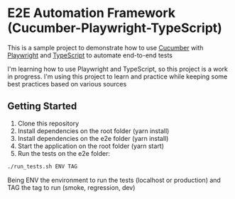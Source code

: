 # E2E Automation Framework (Cucumber-Playwright-TypeScript)

This is a sample project to demonstrate how to use [Cucumber](https://cucumber.io/) with [Playwright](https://playwright.dev/) and [TypeScript](https://www.typescriptlang.org/) to automate end-to-end tests

I'm learning how to use Playwright and TypeScript, so this project is a work in progress. I'm using this project to learn and practice while keeping some best practices based on various sources


## Getting Started

1. Clone this repository
2. Install dependencies on the root folder (yarn install)
3. Install dependencies on the e2e folder (yarn install)
4. Start the application on the root folder (yarn start)
5. Run the tests on the e2e folder:

```bash	
./run_tests.sh ENV TAG
```

Being ENV the environment to run the tests (localhost or production) and TAG the tag to run (smoke, regression, dev)

